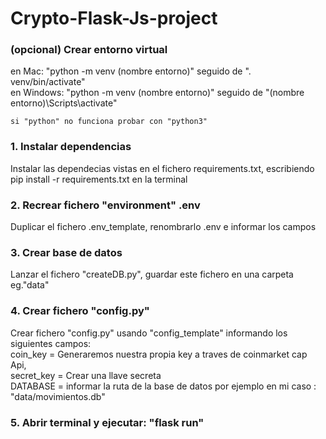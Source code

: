 # Crypto-Flask-Js-project

<h3> (opcional) Crear entorno virtual </h3>

<p> 
    en Mac: "python -m venv (nombre entorno)" seguido de ". venv/bin/activate" 
    <br />
    en Windows: "python -m venv (nombre entorno)" seguido de "(nombre entorno)\Scripts\activate"

    si "python" no funciona probar con "python3"

</p>

<h3> 1. Instalar dependencias </h3>

<p> Instalar las dependecias vistas en el fichero requirements.txt, escribiendo pip install -r requirements.txt en la terminal </p>

<h3> 2. Recrear fichero "environment" .env</h3>

<p> Duplicar el fichero .env_template, renombrarlo .env e informar los campos </p>

<h3> 3. Crear base de datos </h3>

<p> Lanzar el fichero "createDB.py", guardar este fichero en una carpeta eg."data" </p>

<h3> 4. Crear fichero "config.py"</h3>

<p> Crear fichero "config.py" usando "config_template" informando los siguientes campos:
    <br />
    coin_key = Generaremos nuestra propia key a traves de coinmarket cap Api, 
    <br />
    secret_key = Crear una llave secreta
    <br />
    DATABASE = informar la ruta de la base de datos por ejemplo en mi caso : "data/movimientos.db"
</p>

<h3> 5. Abrir terminal y ejecutar: "flask run" </h3>
